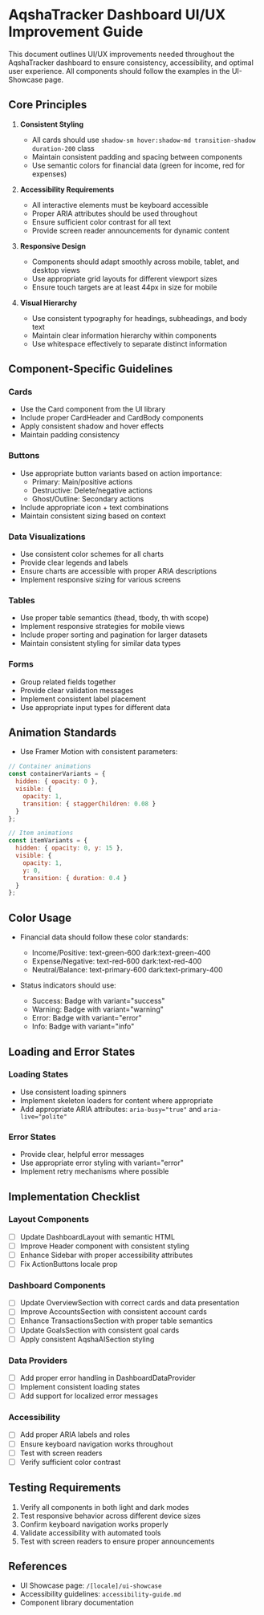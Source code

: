 # AqshaTracker Dashboard UI/UX Improvement Guide

This document outlines UI/UX improvements needed throughout the AqshaTracker dashboard to ensure consistency, accessibility, and optimal user experience. All components should follow the examples in the UI-Showcase page.

## Core Principles

1. **Consistent Styling**
   - All cards should use `shadow-sm hover:shadow-md transition-shadow duration-200` class
   - Maintain consistent padding and spacing between components
   - Use semantic colors for financial data (green for income, red for expenses)

2. **Accessibility Requirements**
   - All interactive elements must be keyboard accessible
   - Proper ARIA attributes should be used throughout
   - Ensure sufficient color contrast for all text
   - Provide screen reader announcements for dynamic content

3. **Responsive Design**
   - Components should adapt smoothly across mobile, tablet, and desktop views
   - Use appropriate grid layouts for different viewport sizes
   - Ensure touch targets are at least 44px in size for mobile

4. **Visual Hierarchy**
   - Use consistent typography for headings, subheadings, and body text
   - Maintain clear information hierarchy within components
   - Use whitespace effectively to separate distinct information

## Component-Specific Guidelines

### Cards
- Use the Card component from the UI library
- Include proper CardHeader and CardBody components
- Apply consistent shadow and hover effects
- Maintain padding consistency

### Buttons
- Use appropriate button variants based on action importance:
  - Primary: Main/positive actions
  - Destructive: Delete/negative actions
  - Ghost/Outline: Secondary actions
- Include appropriate icon + text combinations
- Maintain consistent sizing based on context

### Data Visualizations
- Use consistent color schemes for all charts
- Provide clear legends and labels
- Ensure charts are accessible with proper ARIA descriptions
- Implement responsive sizing for various screens

### Tables
- Use proper table semantics (thead, tbody, th with scope)
- Implement responsive strategies for mobile views
- Include proper sorting and pagination for larger datasets
- Maintain consistent styling for similar data types

### Forms
- Group related fields together
- Provide clear validation messages
- Implement consistent label placement
- Use appropriate input types for different data

## Animation Standards

- Use Framer Motion with consistent parameters:
```jsx
// Container animations
const containerVariants = {
  hidden: { opacity: 0 },
  visible: {
    opacity: 1,
    transition: { staggerChildren: 0.08 }
  }
};

// Item animations
const itemVariants = {
  hidden: { opacity: 0, y: 15 },
  visible: {
    opacity: 1,
    y: 0,
    transition: { duration: 0.4 }
  }
};
```

## Color Usage

- Financial data should follow these color standards:
  - Income/Positive: text-green-600 dark:text-green-400
  - Expense/Negative: text-red-600 dark:text-red-400
  - Neutral/Balance: text-primary-600 dark:text-primary-400
  
- Status indicators should use:
  - Success: Badge with variant="success"
  - Warning: Badge with variant="warning"
  - Error: Badge with variant="error"
  - Info: Badge with variant="info"

## Loading and Error States

### Loading States
- Use consistent loading spinners
- Implement skeleton loaders for content where appropriate
- Add appropriate ARIA attributes: `aria-busy="true"` and `aria-live="polite"`

### Error States
- Provide clear, helpful error messages
- Use appropriate error styling with variant="error"
- Implement retry mechanisms where possible

## Implementation Checklist

### Layout Components
- [ ] Update DashboardLayout with semantic HTML
- [ ] Improve Header component with consistent styling
- [ ] Enhance Sidebar with proper accessibility attributes
- [ ] Fix ActionButtons locale prop

### Dashboard Components
- [ ] Update OverviewSection with correct cards and data presentation
- [ ] Improve AccountsSection with consistent account cards
- [ ] Enhance TransactionsSection with proper table semantics
- [ ] Update GoalsSection with consistent goal cards
- [ ] Apply consistent AqshaAISection styling

### Data Providers
- [ ] Add proper error handling in DashboardDataProvider
- [ ] Implement consistent loading states
- [ ] Add support for localized error messages

### Accessibility
- [ ] Add proper ARIA labels and roles
- [ ] Ensure keyboard navigation works throughout
- [ ] Test with screen readers
- [ ] Verify sufficient color contrast

## Testing Requirements

1. Verify all components in both light and dark modes
2. Test responsive behavior across different device sizes
3. Confirm keyboard navigation works properly
4. Validate accessibility with automated tools
5. Test with screen readers to ensure proper announcements

## References

- UI Showcase page: `/[locale]/ui-showcase`
- Accessibility guidelines: `accessibility-guide.md`
- Component library documentation 